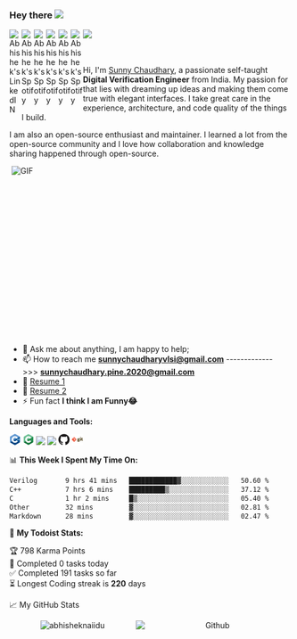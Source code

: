 ### Hey there <img src="https://media.giphy.com/media/hvRJCLFzcasrR4ia7z/giphy.gif" width="25px">
</a>
<a href="https://www.linkedin.com/in/sunny-chaudhary-2a4b4417b/">
  <img align="left" alt="Abhishek's LinkedIN" width="22px" src="https://raw.githubusercontent.com/peterthehan/peterthehan/master/assets/linkedin.svg" />
</a>
<a href="https://www.codechef.com/users/sunnych_007">
  <img align="left" alt="Abhishek's Spotify" width="22px" src="https://cdn.jsdelivr.net/npm/simple-icons@4.13.0/icons/codechef.svg" />
</a>
<a href="https://www.hackerrank.com/Sunny_Chaudhary?hr_r=1">
  <img align="left" alt="Abhishek's Spotify" width="22px" src="https://cdn.jsdelivr.net/npm/simple-icons@3.0.1/icons/hackerrank.svg" />
</a>
<a href="https://www.hackerearth.com/@Sunny_Chaudhary">
  <img align="left" alt="Abhishek's Spotify" width="22px" src="https://cdn.jsdelivr.net/npm/simple-icons@3.0.1/icons/hackerearth.svg" />
</a>
<a href="https://auth.geeksforgeeks.org/user/sunnychaudharyvlsi/profile">
  <img align="left" alt="Abhishek's Spotify" width="22px" src="https://cdn.jsdelivr.net/npm/simple-icons@3.0.1/icons/geeksforgeeks.svg" />
</a>
<a href="https://www.instagram.com/sunny__chaudhary__/">
  <img align="left" alt="Abhishek's Spotify" width="22px" src="https://cdn.jsdelivr.net/npm/simple-icons@3.0.1/icons/instagram.svg" />
</a>


![](https://visitor-badge.glitch.me/badge?page_id=abhisheknaiidu.abhisheknaiidu)

<br />

Hi, I'm [Sunny Chaudhary](https://blog.abhisheknaidu.tech/), a passionate self-taught **Digital Verification Engineer** from India. My passion for that lies with dreaming up ideas and making them come true with elegant interfaces. I take great care in the experience, architecture, and code quality of the things I build.

I am also an open-source enthusiast and maintainer. I learned a lot from the open-source community and I love how collaboration and knowledge sharing happened through open-source.


  <img align="right" alt="GIF" src="https://github.com/abhisheknaiidu/abhisheknaiidu/blob/master/code.gif?raw=true" width="500" height="320" />
  
- 💬 Ask me about anything, I am happy to help;
- 📫 How to reach me **sunnychaudharyvlsi@gmail.com**
                      ------------->>>                      **sunnychaudhary.pine.2020@gmail.com**
- 📝 [Resume 1](https://drive.google.com/file/d/1QZQolltik14byfZyRu0gh-r83gKNZAVe/view?usp=sharing)
- 📝 [Resume 2](https://drive.google.com/file/d/1BnSl--3Gh_vDAo_9Wp73LVKvlHV9QbL0/view?usp=sharing)
- ⚡ Fun fact **I think I am Funny😂**

**Languages and Tools:**  

<code><img height="20" src="https://raw.githubusercontent.com/github/explore/80688e429a7d4ef2fca1e82350fe8e3517d3494d/topics/cpp/cpp.png"></code>
<code><img height="20" src="https://github.com/ArthurBoucard/ArthurBoucard/blob/master/src/c.png"></code>
<code><img height="20" src="https://www.vectorlogo.zone/logos/gnu_bash/gnu_bash-ar21.svg"></code>
<code><img height="20" src="https://www.vectorlogo.zone/logos/visualstudio_code/visualstudio_code-ar21.svg"></code>
<code><img height="20" src="https://raw.githubusercontent.com/github/explore/78df643247d429f6cc873026c0622819ad797942/topics/github/github.png"></code>
<code><img height="20" src="https://raw.githubusercontent.com/github/explore/80688e429a7d4ef2fca1e82350fe8e3517d3494d/topics/git/git.png"></code>


📊 **This Week I Spent My Time On:**
<!--START_SECTION:waka-->
```text
Verilog       9 hrs 41 mins   ████████████▓░░░░░░░░░░░░   50.60 % 
C++           7 hrs 6 mins    █████████▒░░░░░░░░░░░░░░░   37.12 % 
C             1 hr 2 mins     █▒░░░░░░░░░░░░░░░░░░░░░░░   05.40 % 
Other         32 mins         ▓░░░░░░░░░░░░░░░░░░░░░░░░   02.81 % 
Markdown      28 mins         ▓░░░░░░░░░░░░░░░░░░░░░░░░   02.47 % 
```
<!--END_SECTION:waka-->

🚧 **My Todoist Stats:**
<!-- TODO-IST:START -->
🏆  798 Karma Points           
🌸  Completed 0 tasks today           
✅  Completed 191 tasks so far             
⏳  Longest Coding streak is **220** days
<!-- TODO-IST:END -->

📈 My GitHub Stats

<p align="center"> <img src="https://github-readme-stats.vercel.app/api?username=UndefeatedSunny&show_icons=true&theme=gotham" alt="abhisheknaiidu" />
<!-- Any image aligned to the right. Beware the width -->
<img width="55%" align="right" alt="Github" src="https://raw.githubusercontent.com/onimur/.github/master/.resources/git-header.svg" />
